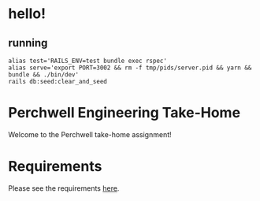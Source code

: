 # hello!

## running
```
alias test='RAILS_ENV=test bundle exec rspec'
alias serve='export PORT=3002 && rm -f tmp/pids/server.pid && yarn && bundle && ./bin/dev'
rails db:seed:clear_and_seed
```

# Perchwell Engineering Take-Home

Welcome to the Perchwell take-home assignment!

# Requirements

Please see the requirements [here](https://github.com/RivingtonHoldings/engineering_take_home/blob/main/REQUIREMENTS.md).

